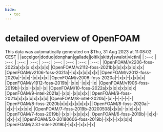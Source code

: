 ```yaml
---
hide:
  - toc
---
```


detailed overview of OpenFOAM
=============================


This data was automatically generated on $Thu, 31 Aug 2023 at 11:08:02 CEST
| |accelgor|doduo|donphan|gallade|joltik|skitty|swalot|victini|
| :---: | :---: | :---: | :---: | :---: | :---: | :---: | :---: | :---: |
|OpenFOAM/v2206-foss-2022a|x|x|x|x|x|x|x|x|
|OpenFOAM/v2112-foss-2021b|x|x|x|x|x|x|x|x|
|OpenFOAM/v2106-foss-2021a|-|x|x|x|x|x|x|x|
|OpenFOAM/v2012-foss-2020a|-|x|x|-|x|x|x|x|
|OpenFOAM/v2006-foss-2020a|-|x|x|-|x|x|x|x|
|OpenFOAM/v1912-foss-2019b|-|x|x|-|x|x|-|x|
|OpenFOAM/v1906-foss-2019b|-|x|x|-|x|x|-|x|
|OpenFOAM/10-foss-2022a|x|x|x|x|x|x|x|x|
|OpenFOAM/9-intel-2021a|-|x|x|-|x|x|x|x|
|OpenFOAM/9-foss-2021a|x|x|x|x|x|x|x|x|
|OpenFOAM/8-intel-2020b|-|x|-|-|-|-|-|-|
|OpenFOAM/8-foss-2020b|x|x|x|x|x|x|x|x|
|OpenFOAM/8-foss-2020a|-|x|x|-|x|x|x|x|
|OpenFOAM/7-foss-2019b-20200508|x|x|x|-|x|x|x|x|
|OpenFOAM/7-foss-2019b|-|x|x|-|x|x|x|x|
|OpenFOAM/6-foss-2019b|-|x|x|-|x|x|-|x|
|OpenFOAM/5.0-20180606-foss-2019b|-|x|x|-|x|x|x|x|
|OpenFOAM/2.3.1-intel-2019b|-|x|x|-|x|x|-|x|
